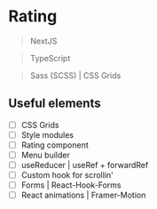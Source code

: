 # Rating

> NextJS

> TypeScript

> Sass (SCSS) | CSS Grids

## Useful elements

- [ ] CSS Grids
- [ ] Style modules
- [ ] Rating component
- [ ] Menu builder
- [ ] useReducer | useRef + forwardRef
- [ ] Custom hook for scrollin'
- [ ] Forms | React-Hook-Forms
- [ ] React animations | Framer-Motion
